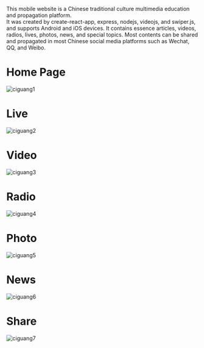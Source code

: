 This mobile website is a Chinese traditional culture multimedia education and propagation platform. <br/>
It was created by create-react-app, express, nodejs, videojs, and swiper.js, and supports Android and iOS devices. It contains essence articles, videos, radios, lives, photos, news, and special topics. Most contents can be shared and propagated in most Chinese social media platforms such as Wechat, QQ, and Weibo.<br/>

# Home Page 
![ciguang1](https://user-images.githubusercontent.com/22565449/59557725-356e9880-8faf-11e9-807b-00eb377ff330.jpg)

# Live 
![ciguang2](https://user-images.githubusercontent.com/22565449/59557848-348b3600-8fb2-11e9-80b0-616f11f4b6b4.jpg)

# Video
![ciguang3](https://user-images.githubusercontent.com/22565449/59557861-8d5ace80-8fb2-11e9-91a6-3a60f64f5371.jpg)

# Radio
![ciguang4](https://user-images.githubusercontent.com/22565449/59557883-5e912800-8fb3-11e9-866e-1f16ec019e31.jpg)

# Photo
![ciguang5](https://user-images.githubusercontent.com/22565449/59557911-e4ad6e80-8fb3-11e9-8cf0-a480cb441043.jpg)

# News
![ciguang6](https://user-images.githubusercontent.com/22565449/59557938-41a92480-8fb4-11e9-9058-d59ab6faf047.jpg)

# Share
![ciguang7](https://user-images.githubusercontent.com/22565449/59557989-6225ae80-8fb5-11e9-990f-581f32f6a1ef.jpg)
